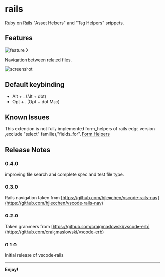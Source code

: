 # rails  

Ruby on Rails "Asset Helpers" and "Tag Helpers" snippets.

## Features

![feature X](https://github.com/bung87/vscode-rails/raw/master/./images/vscode-rails.gif)

Navigation between related files.

![screenshot](https://github.com/bung87/vscode-rails/raw/master/./images/rails-nav.png)

## Default keybinding

* Alt + . (Alt + dot)
* Opt + . (Opt + dot Mac)
## Known Issues  

This extension is not fully implemented form_helpers of rails edge version ,exclude "select" families,"fields_for".
[Form Helpers](http://edgeguides.rubyonrails.org/form_helpers.html)

## Release Notes  

### 0.4.0  

improving file search and complete spec and test file type.  

### 0.3.0

Rails navigation taken from [https://github.com/hjleochen/vscode-rails-nav](https://github.com/hjleochen/vscode-rails-nav)

### 0.2.0

Taken grammers from [https://github.com/craigmaslowski/vscode-erb](https://github.com/craigmaslowski/vscode-erb)

### 0.1.0

Initial release of vscode-rails

-----------------------------------------------------------------------------------------------------------

**Enjoy!**